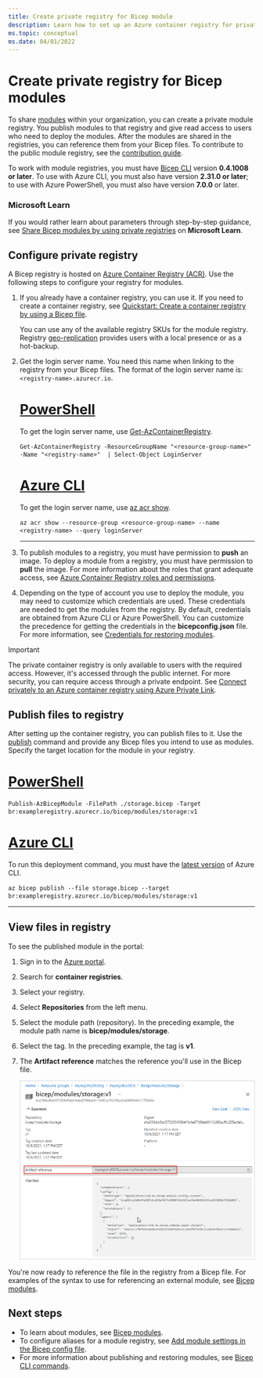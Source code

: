 ```yaml
---
title: Create private registry for Bicep module
description: Learn how to set up an Azure container registry for private Bicep modules
ms.topic: conceptual
ms.date: 04/01/2022
---
```


# Create private registry for Bicep modules

To share [modules](modules.md) within your organization, you can create a private module registry. You publish modules to that registry and give read access to users who need to deploy the modules. After the modules are shared in the registries, you can reference them from your Bicep files. To contribute to the public module registry, see the [contribution guide](https://github.com/Azure/bicep-registry-modules/blob/main/CONTRIBUTING.md).

To work with module registries, you must have [Bicep CLI](./install.md) version **0.4.1008 or later**. To use with Azure CLI, you must also have version **2.31.0 or later**; to use with Azure PowerShell, you must also have version **7.0.0** or later.

### Microsoft Learn

If you would rather learn about parameters through step-by-step guidance, see [Share Bicep modules by using private registries](/learn/modules/share-bicep-modules-using-private-registries) on **Microsoft Learn**.

## Configure private registry

A Bicep registry is hosted on [Azure Container Registry (ACR)](../../container-registry/container-registry-intro.md). Use the following steps to configure your registry for modules.

1. If you already have a container registry, you can use it. If you need to create a container registry, see [Quickstart: Create a container registry by using a Bicep file](../../container-registry/container-registry-get-started-bicep.md).

   You can use any of the available registry SKUs for the module registry. Registry [geo-replication](../../container-registry/container-registry-geo-replication.md) provides users with a local presence or as a hot-backup.

1. Get the login server name. You need this name when linking to the registry from your Bicep files. The format of the login server name is: `<registry-name>.azurecr.io`.

    # [PowerShell](#tab/azure-powershell)

    To get the login server name, use [Get-AzContainerRegistry](/powershell/module/az.containerregistry/get-azcontainerregistry).

    ```azurepowershell
    Get-AzContainerRegistry -ResourceGroupName "<resource-group-name>" -Name "<registry-name>"  | Select-Object LoginServer
    ```

    # [Azure CLI](#tab/azure-cli)

    To get the login server name, use [az acr show](/cli/azure/acr#az-acr-show).

    ```azurecli
    az acr show --resource-group <resource-group-name> --name <registry-name> --query loginServer
    ```

    ---

1. To publish modules to a registry, you must have permission to **push** an image. To deploy a module from a registry, you must have permission to **pull** the image. For more information about the roles that grant adequate access, see [Azure Container Registry roles and permissions](../../container-registry/container-registry-roles.md).

1. Depending on the type of account you use to deploy the module, you may need to customize which credentials are used. These credentials are needed to get the modules from the registry. By default, credentials are obtained from Azure CLI or Azure PowerShell. You can customize the precedence for getting the credentials in the **bicepconfig.json** file. For more information, see [Credentials for restoring modules](bicep-config-modules.md#credentials-for-publishingrestoring-modules).

> [!IMPORTANT]
> The private container registry is only available to users with the required access. However, it's accessed through the public internet. For more security, you can require access through a private endpoint. See [Connect privately to an Azure container registry using Azure Private Link](../../container-registry/container-registry-private-link.md).

## Publish files to registry

After setting up the container registry, you can publish files to it. Use the [publish](bicep-cli.md#publish) command and provide any Bicep files you intend to use as modules. Specify the target location for the module in your registry.

# [PowerShell](#tab/azure-powershell)

```azurepowershell
Publish-AzBicepModule -FilePath ./storage.bicep -Target br:exampleregistry.azurecr.io/bicep/modules/storage:v1
```

# [Azure CLI](#tab/azure-cli)

To run this deployment command, you must have the [latest version](/cli/azure/install-azure-cli) of Azure CLI.

```azurecli
az bicep publish --file storage.bicep --target br:exampleregistry.azurecr.io/bicep/modules/storage:v1
```

---

## View files in registry

To see the published module in the portal:

1. Sign in to the [Azure portal](https://portal.azure.com).
1. Search for **container registries**.
1. Select your registry.
1. Select **Repositories** from the left menu.
1. Select the module path (repository).  In the preceding example, the module path name is **bicep/modules/storage**.
1. Select the tag. In the preceding example, the tag is **v1**.
1. The **Artifact reference** matches the reference you'll use in the Bicep file.

   ![Bicep module registry artifact reference](./media/private-module-registry/bicep-module-registry-artifact-reference.png)

You're now ready to reference the file in the registry from a Bicep file. For examples of the syntax to use for referencing an external module, see [Bicep modules](modules.md).

## Next steps

* To learn about modules, see [Bicep modules](modules.md).
* To configure aliases for a module registry, see [Add module settings in the Bicep config file](bicep-config-modules.md).
* For more information about publishing and restoring modules, see [Bicep CLI commands](bicep-cli.md).
